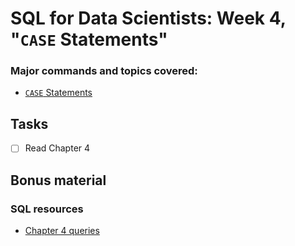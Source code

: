 
# SQL for Data Scientists: Week 4, "`CASE` Statements"

<!-- badges: start -->
<!-- badges: end -->

### Major commands and topics covered:

- [`CASE` Statements](https://duckdb.org/docs/sql/expressions/case.html)

## Tasks

- [ ] Read Chapter 4
  
## Bonus material

### SQL resources

- [Chapter 4 queries](https://sqlfordatascientists.com/chapter-4/)

